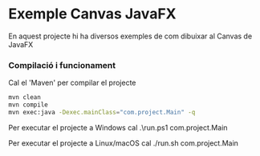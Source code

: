 # Exemple Canvas JavaFX #

En aquest projecte hi ha diversos exemples de com dibuixar al Canvas de JavaFX

### Compilació i funcionament ###

Cal el 'Maven' per compilar el projecte
```bash
mvn clean
mvn compile
mvn exec:java -Dexec.mainClass="com.project.Main" -q
```

Per executar el projecte a Windows cal
.\run.ps1 com.project.Main

Per executar el projecte a Linux/macOS cal
./run.sh com.project.Main

